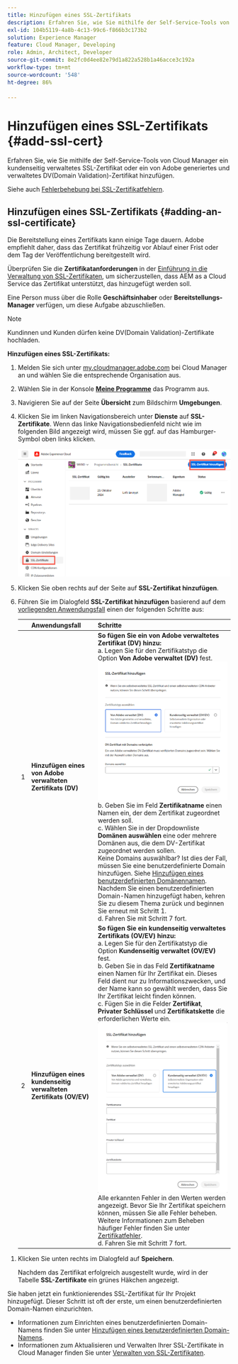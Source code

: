 ```yaml
---
title: Hinzufügen eines SSL-Zertifikats
description: Erfahren Sie, wie Sie mithilfe der Self-Service-Tools von Cloud Manager Ihr eigenes SSL- oder DV(Domain Validation)-Zertifikat hinzufügen.
exl-id: 104b5119-4a8b-4c13-99c6-f866b3c173b2
solution: Experience Manager
feature: Cloud Manager, Developing
role: Admin, Architect, Developer
source-git-commit: 8e2fc0d4ee82e79d1a822a528b1a46acce3c192a
workflow-type: tm+mt
source-wordcount: '548'
ht-degree: 86%

---
```



# Hinzufügen eines SSL-Zertifikats {#add-ssl-cert}

Erfahren Sie, wie Sie mithilfe der Self-Service-Tools von Cloud Manager ein kundenseitig verwaltetes SSL-Zertifikat oder ein von Adobe generiertes und verwaltetes DV(Domain Validation)-Zertifikat hinzufügen.

Siehe auch [Fehlerbehebung bei SSL-Zertifikatfehlern](/help/implementing/cloud-manager/managing-ssl-certifications/troubleshoot-ssl-cert.md).

## Hinzufügen eines SSL-Zertifikats {#adding-an-ssl-certificate}

Die Bereitstellung eines Zertifikats kann einige Tage dauern. Adobe empfiehlt daher, dass das Zertifikat frühzeitig vor Ablauf einer Frist oder dem Tag der Veröffentlichung bereitgestellt wird.

Überprüfen Sie die **Zertifikatanforderungen** in der [Einführung in die Verwaltung von SSL-Zertifikaten](/help/implementing/cloud-manager/managing-ssl-certifications/introduction-to-ssl-certificates.md#requirements), um sicherzustellen, dass AEM as a Cloud Service das Zertifikat unterstützt, das hinzugefügt werden soll.

Eine Person muss über die Rolle **Geschäftsinhaber** oder **Bereitstellungs-Manager** verfügen, um diese Aufgabe abzuschließen.

>[!NOTE]
>
>Kundinnen und Kunden dürfen keine DV(Domain Validation)-Zertifikate hochladen.

**Hinzufügen eines SSL-Zertifikats:**

1. Melden Sie sich unter [my.cloudmanager.adobe.com](https://my.cloudmanager.adobe.com/) bei Cloud Manager an und wählen Sie die entsprechende Organisation aus.

1. Wählen Sie in der Konsole **[Meine Programme](/help/implementing/cloud-manager/navigation.md#my-programs)** das Programm aus.

1. Navigieren Sie auf der Seite **Übersicht** zum Bildschirm **Umgebungen**.

1. Klicken Sie im linken Navigationsbereich unter **Dienste** auf **SSL-Zertifikate**. Wenn das linke Navigationsbedienfeld nicht wie im folgenden Bild angezeigt wird, müssen Sie ggf. auf das Hamburger-Symbol oben links klicken.

   ![Hinzufügen eines SSL-Zertifikats](/help/implementing/cloud-manager/assets/ssl/ssl-cert-add.png)

1. Klicken Sie oben rechts auf der Seite auf **SSL-Zertifikat hinzufügen**.

1. Führen Sie im Dialogfeld **SSL-Zertifikat hinzufügen** basierend auf dem [vorliegenden Anwendungsfall](/help/implementing/cloud-manager/managing-ssl-certifications/introduction-to-ssl-certificates.md) einen der folgenden Schritte aus:

   | | Anwendungsfall | Schritte |
   | --- | --- | --- |
   | 1 | **Hinzufügen eines von Adobe verwalteten Zertifikats (DV)** | **So fügen Sie ein von Adobe verwaltetes Zertifikat (DV) hinzu:**<br> a. Legen Sie für den Zertifikatstyp die Option **Von Adobe verwaltet (DV)** fest.<br>![Fügen Sie ein DV-Zertifikat hinzu](/help/implementing/cloud-manager/assets/ssl/add-dv-certificate.png)<br>b. Geben Sie im Feld **Zertifikatname** einen Namen ein, der dem Zertifikat zugeordnet werden soll.<br>c. Wählen Sie in der Dropdownliste **Domänen auswählen** eine oder mehrere Domänen aus, die dem DV-Zertifikat zugeordnet werden sollen.<br>Keine Domains auswählbar? Ist dies der Fall, müssen Sie eine benutzerdefinierte Domain hinzufügen. Siehe [Hinzufügen eines benutzerdefinierten Domänennamen](/help/implementing/cloud-manager/custom-domain-names/add-custom-domain-name.md). Nachdem Sie einen benutzerdefinierten Domain-Namen hinzugefügt haben, kehren Sie zu diesem Thema zurück und beginnen Sie erneut mit Schritt 1.<br>d. Fahren Sie mit Schritt 7 fort. |
   | 2 | **Hinzufügen eines kundenseitig verwalteten Zertifikats (OV/EV)** | **So fügen Sie ein kundenseitig verwaltetes Zertifikats (OV/EV) hinzu:**<br> a. Legen Sie für den Zertifikatstyp die Option **Kundenseitig verwaltet (OV/EV)** fest.<br>b. Geben Sie in das Feld **Zertifikatname** einen Namen für Ihr Zertifikat ein. Dieses Feld dient nur zu Informationszwecken, und der Name kann so gewählt werden, dass Sie Ihr Zertifikat leicht finden können.<br>c. Fügen Sie in die Felder **Zertifikat**, **Privater Schlüssel** und **Zertifikatskette** die erforderlichen Werte ein.<br>![Dialogfeld „SSL-Zertifikat hinzufügen“](/help/implementing/cloud-manager/assets/ssl/ssl-cert-02.png)<br>Alle erkannten Fehler in den Werten werden angezeigt. Bevor Sie Ihr Zertifikat speichern können, müssen Sie alle Fehler beheben. Weitere Informationen zum Beheben häufiger Fehler finden Sie unter [Zertifikatfehler](#certificate-errors).<br>d. Fahren Sie mit Schritt 7 fort. |

<!--
    **Add an SSL certificate:**
    1. Select the certificate type **Customer managed (OV/EV)**.
    1. In **Certificate name** field, enter a name for your certificate. This field is for informational purposes only and can be any name that helps you reference your certificate easily.
    1. In the **Certificate**, **Private key**, and **Certificate chain** fields, paste the required values into their respective fields.

        ![Add SSL certificate dialog box](/help/implementing/cloud-manager/assets/ssl/ssl-cert-02.png)
  
    Any detected errors in values are displayed. Before you can save your certificate, you must address all errors. See [Certificate errors](#certificate-errors) to learn more about troubleshooting common errors.

    **Add a DV certificate:**
    1. Select the certificate type **Adobe managed (DV)**.

        ![Adding a DC certificate](/help/implementing/cloud-manager/assets/ssl/add-dv-certificate.png)

    1. In the **Select domains** drop-down list, select one or more domains that you want associated with the DV certificate.

        No domains to select? If so, it means that you must add a custom domain. See [Add a custom domain](#add-custom-domain). When you are finished, resume the steps from the beginning again. -->

1. Klicken Sie unten rechts im Dialogfeld auf **Speichern**.

   Nachdem das Zertifikat erfolgreich ausgestellt wurde, wird in der Tabelle **SSL-Zertifikate** ein grünes Häkchen angezeigt.

Sie haben jetzt ein funktionierendes SSL-Zertifikat für Ihr Projekt hinzugefügt. Dieser Schritt ist oft der erste, um einen benutzerdefinierten Domain-Namen einzurichten.

* Informationen zum Einrichten eines benutzerdefinierten Domain-Namens finden Sie unter [Hinzufügen eines benutzerdefinierten Domain-Namens](/help/implementing/cloud-manager/custom-domain-names/add-custom-domain-name.md).
* Informationen zum Aktualisieren und Verwalten Ihrer SSL-Zertifikate in Cloud Manager finden Sie unter [Verwalten von SSL-Zertifikaten](/help/implementing/cloud-manager/managing-ssl-certifications/managing-certificates.md).

<!--
### Add a custom domain {#add-custom-domain}

Before you can add an Adobe generated and managed Domain Validated (DV) certificate, you must first add a custom domain. The process for doing so is nearly the same as detailed in [Introduction to custom domain names](/help/implementing/cloud-manager/custom-domain-names/introduction.md) and [Add a custom domain name](/help/implementing/cloud-manager/custom-domain-names/add-custom-domain-name.md). However, that functionality is now slightly expanded, as described below.

1. When adding a custom domain name, in the **Verify domain** dialog box, select an **Adobe managed certificate**.

    ![Choose Adobe-managed](assets/verify-domain-dialog.png)

1. In the **Verify domain** dialog box, add a CNAME verification record to your DNS.

    ![Add CNAME entry](assets/verify-domain-dialog-adobe-managed.png)

1. After the domain is created, click the ellipsis button in the list of domains and select **Verify** to verify the domain.

    ![Verify domain](assets/verify-domain.png) 

1. Resume the task [Add a DV certificate](#adding-an-ssl-certificate). -->


